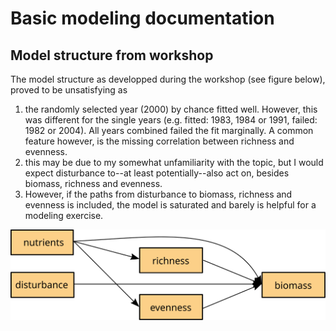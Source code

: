 # Basic modeling documentation
## Model structure from workshop
The model structure as developped during the workshop (see figure below), proved to be unsatisfying as

1. the randomly selected year (2000) by chance fitted well. However, this was different for the single years (e.g. fitted: 1983, 1984 or 1991, failed: 1982 or 2004). All years combined failed the fit marginally. A common feature however, is the missing correlation between richness and evenness.
1. this may be due to my somewhat unfamiliarity with the topic, but I would expect disturbance to--at least potentially--also act on, besides biomass, richness and evenness.
1. However, if the paths from disturbance to biomass, richness and evenness is included, the model is saturated and barely is helpful for a modeling exercise.


![](Figures/SimpleSEM_workshop.svg)


